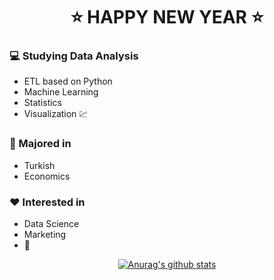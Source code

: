 <div align=center>

# :star: HAPPY NEW YEAR :star:

</div>

### :computer: Studying Data Analysis
+ ETL based on Python
+ Machine Learning
+ Statistics
+ Visualization :chart:
### :pencil: Majored in
+ Turkish
+ Economics
### :heart: Interested in
+ Data Science
+ Marketing
+ :musical_note:


<div align=center>
	
[![Anurag's github stats](https://github-readme-stats.vercel.app/api?username=hanna-joo&show_icons=true&theme=gruvbox)](https://github.com/anuraghazra/github-readme-stats)

</div>
